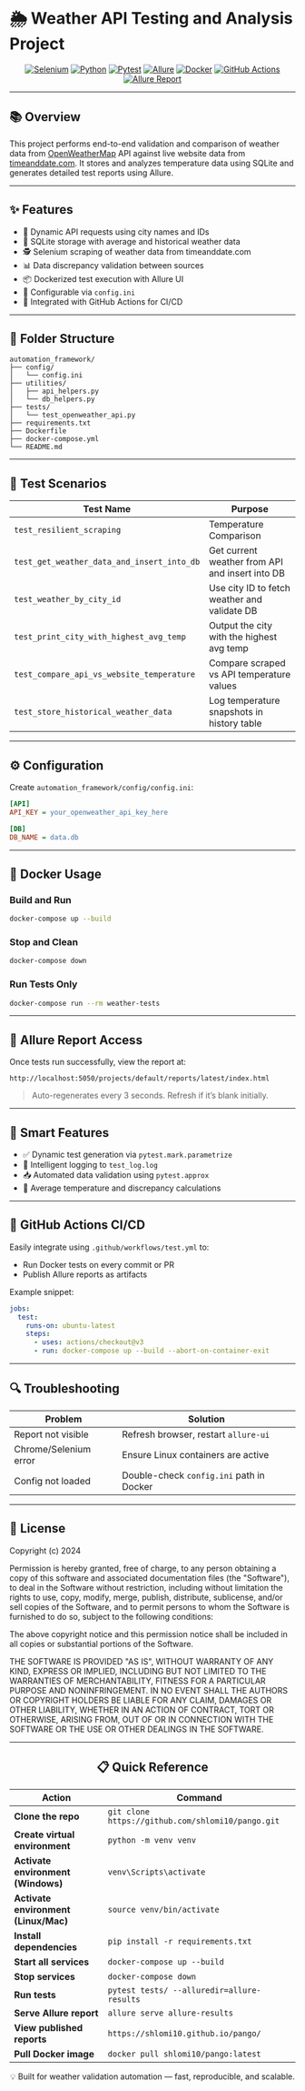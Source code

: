 # 🌦️ Weather API Testing and Analysis Project

<div align="center">



<div align="center">

[![Selenium](https://img.shields.io/badge/Selenium-Automation_Tool-brightgreen.svg?style=for-the-badge&logo=selenium)](https://www.selenium.dev/)
[![Python](https://img.shields.io/badge/Python-3.12-blue.svg?style=for-the-badge&logo=python)](https://www.python.org/)
[![Pytest](https://img.shields.io/badge/Pytest-Test_Framework-green.svg?style=for-the-badge&logo=pytest)](https://docs.pytest.org/)
[![Allure](https://img.shields.io/badge/Allure-Reports-orange.svg?style=for-the-badge&logo=allure)](https://docs.qameta.io/allure/)
[![Docker](https://img.shields.io/badge/Docker-Compose-blue.svg?style=for-the-badge&logo=docker)](https://docs.docker.com/compose/)
[![GitHub Actions](https://img.shields.io/github/actions/workflow/status/shlomi10/pango/test.yml?label=CI%20Build&style=for-the-badge&logo=github-actions)](https://github.com/shlomi10/pango/actions)
[![Allure Report](https://img.shields.io/badge/Allure%20Report-View%20Live-purple?style=for-the-badge&logo=github)](https://shlomi10.github.io/pango/)

</div>

</div>

---

## 📚 Overview

This project performs end-to-end validation and comparison of weather data from [OpenWeatherMap](https://openweathermap.org/current) API against live website data from [timeanddate.com](https://www.timeanddate.com/weather/). It stores and analyzes temperature data using SQLite and generates detailed test reports using Allure.

---

## ✨ Features

- 🔄 Dynamic API requests using city names and IDs  
- 💾 SQLite storage with average and historical weather data  
- 🕵️ Selenium scraping of weather data from timeanddate.com  
- 📊 Data discrepancy validation between sources  
- 📦 Dockerized test execution with Allure UI  
- 🔐 Configurable via `config.ini`  
- 🧪 Integrated with GitHub Actions for CI/CD  

---

## 📁 Folder Structure

```
automation_framework/
├── config/
│   └── config.ini
├── utilities/
│   ├── api_helpers.py
│   └── db_helpers.py
├── tests/
│   └── test_openweather_api.py
├── requirements.txt
├── Dockerfile
├── docker-compose.yml
└── README.md
```

---

## 🧪 Test Scenarios

| Test Name                               | Purpose |
|----------------------------------------|---------|
| `test_resilient_scraping` | Temperature Comparison |
| `test_get_weather_data_and_insert_into_db` | Get current weather from API and insert into DB |
| `test_weather_by_city_id`              | Use city ID to fetch weather and validate DB |
| `test_print_city_with_highest_avg_temp` | Output the city with the highest avg temp |
| `test_compare_api_vs_website_temperature` | Compare scraped vs API temperature values |
| `test_store_historical_weather_data`   | Log temperature snapshots in history table |

---

## ⚙️ Configuration

Create `automation_framework/config/config.ini`:

```ini
[API]
API_KEY = your_openweather_api_key_here

[DB]
DB_NAME = data.db
```

---

## 🐳 Docker Usage

### Build and Run

```bash
docker-compose up --build
```

### Stop and Clean

```bash
docker-compose down
```

### Run Tests Only

```bash
docker-compose run --rm weather-tests
```

---

## 🔎 Allure Report Access

Once tests run successfully, view the report at:

```
http://localhost:5050/projects/default/reports/latest/index.html
```

> Auto-regenerates every 3 seconds. Refresh if it’s blank initially.

---

## 🧠 Smart Features

- ✅ Dynamic test generation via `pytest.mark.parametrize`
- 🧠 Intelligent logging to `test_log.log`
- 📥 Automated data validation using `pytest.approx`
- 🧮 Average temperature and discrepancy calculations

---

## 🔁 GitHub Actions CI/CD

Easily integrate using `.github/workflows/test.yml` to:

- Run Docker tests on every commit or PR
- Publish Allure reports as artifacts

Example snippet:

```yaml
jobs:
  test:
    runs-on: ubuntu-latest
    steps:
      - uses: actions/checkout@v3
      - run: docker-compose up --build --abort-on-container-exit
```

---

## 🔍 Troubleshooting

| Problem | Solution |
|--------|----------|
| Report not visible | Refresh browser, restart `allure-ui` |
| Chrome/Selenium error | Ensure Linux containers are active |
| Config not loaded | Double-check `config.ini` path in Docker |

---

## 📜 License

Copyright (c) 2024

Permission is hereby granted, free of charge, to any person obtaining a copy of this software and associated documentation files (the "Software"), to deal in the Software without restriction, including without limitation the rights to use, copy, modify, merge, publish, distribute, sublicense, and/or sell copies of the Software, and to permit persons to whom the Software is furnished to do so, subject to the following conditions:

The above copyright notice and this permission notice shall be included in all copies or substantial portions of the Software.

THE SOFTWARE IS PROVIDED "AS IS", WITHOUT WARRANTY OF ANY KIND, EXPRESS OR IMPLIED, INCLUDING BUT NOT LIMITED TO THE WARRANTIES OF MERCHANTABILITY, FITNESS FOR A PARTICULAR PURPOSE AND NONINFRINGEMENT. IN NO EVENT SHALL THE AUTHORS OR COPYRIGHT HOLDERS BE LIABLE FOR ANY CLAIM, DAMAGES OR OTHER LIABILITY, WHETHER IN AN ACTION OF CONTRACT, TORT OR OTHERWISE, ARISING FROM, OUT OF OR IN CONNECTION WITH THE SOFTWARE OR THE USE OR OTHER DEALINGS IN THE SOFTWARE.

---

<div align="center">

## 📋 Quick Reference

| Action                               | Command                                           |
|--------------------------------------|---------------------------------------------------|
| **Clone the repo**                   | `git clone https://github.com/shlomi10/pango.git` |
| **Create virtual environment**       | `python -m venv venv`                             |
| **Activate environment (Windows)**   | `venv\Scripts\activate`                           |
| **Activate environment (Linux/Mac)** | `source venv/bin/activate`                        |
| **Install dependencies**             | `pip install -r requirements.txt`                 |
| **Start all services**               | `docker-compose up --build`                       |
| **Stop services**                    | `docker-compose down`                             |
| **Run tests**                        | `pytest tests/ --alluredir=allure-results`        |
| **Serve Allure report**              | `allure serve allure-results`                     |
| **View published reports**           | `https://shlomi10.github.io/pango/`                  |
| **Pull Docker image**                | `docker pull shlomi10/pango:latest`               |

💡 Built for weather validation automation — fast, reproducible, and scalable.

</div>
